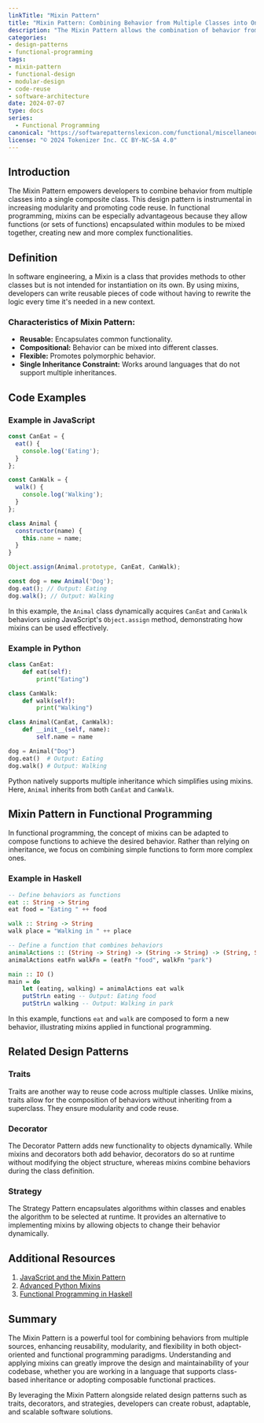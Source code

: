 ```yaml
---
linkTitle: "Mixin Pattern"
title: "Mixin Pattern: Combining Behavior from Multiple Classes into One"
description: "The Mixin Pattern allows the combination of behavior from multiple sources into a single class, promoting reuse and modular design in software development."
categories:
- design-patterns
- functional-programming
tags:
- mixin-pattern
- functional-design
- modular-design
- code-reuse
- software-architecture
date: 2024-07-07
type: docs
series:
  - Functional Programming
canonical: "https://softwarepatternslexicon.com/functional/miscellaneous-patterns/decorative-patterns/mixin"
license: "© 2024 Tokenizer Inc. CC BY-NC-SA 4.0"
---
```



## Introduction

The Mixin Pattern empowers developers to combine behavior from multiple classes into a single composite class. This design pattern is instrumental in increasing modularity and promoting code reuse. In functional programming, mixins can be especially advantageous because they allow functions (or sets of functions) encapsulated within modules to be mixed together, creating new and more complex functionalities.

## Definition

In software engineering, a Mixin is a class that provides methods to other classes but is not intended for instantiation on its own. By using mixins, developers can write reusable pieces of code without having to rewrite the logic every time it's needed in a new context.

### Characteristics of Mixin Pattern:
- **Reusable:** Encapsulates common functionality.
- **Compositional:** Behavior can be mixed into different classes.
- **Flexible:** Promotes polymorphic behavior.
- **Single Inheritance Constraint:** Works around languages that do not support multiple inheritances.

## Code Examples

### Example in JavaScript

```javascript
const CanEat = {
  eat() {
    console.log('Eating');
  }
};

const CanWalk = {
  walk() {
    console.log('Walking');
  }
};

class Animal {
  constructor(name) {
    this.name = name;
  }
}

Object.assign(Animal.prototype, CanEat, CanWalk);

const dog = new Animal('Dog');
dog.eat(); // Output: Eating
dog.walk(); // Output: Walking
```

In this example, the `Animal` class dynamically acquires `CanEat` and `CanWalk` behaviors using JavaScript's `Object.assign` method, demonstrating how mixins can be used effectively.

### Example in Python

```python
class CanEat:
    def eat(self):
        print("Eating")

class CanWalk:
    def walk(self):
        print("Walking")

class Animal(CanEat, CanWalk):
    def __init__(self, name):
        self.name = name

dog = Animal("Dog")
dog.eat()  # Output: Eating
dog.walk() # Output: Walking
```

Python natively supports multiple inheritance which simplifies using mixins. Here, `Animal` inherits from both `CanEat` and `CanWalk`.

## Mixin Pattern in Functional Programming

In functional programming, the concept of mixins can be adapted to compose functions to achieve the desired behavior. Rather than relying on inheritance, we focus on combining simple functions to form more complex ones.

### Example in Haskell

```haskell
-- Define behaviors as functions
eat :: String -> String
eat food = "Eating " ++ food

walk :: String -> String
walk place = "Walking in " ++ place

-- Define a function that combines behaviors
animalActions :: (String -> String) -> (String -> String) -> (String, String)
animalActions eatFn walkFn = (eatFn "food", walkFn "park")

main :: IO ()
main = do
    let (eating, walking) = animalActions eat walk
    putStrLn eating -- Output: Eating food
    putStrLn walking -- Output: Walking in park
```

In this example, functions `eat` and `walk` are composed to form a new behavior, illustrating mixins applied in functional programming.

## Related Design Patterns

### Traits

Traits are another way to reuse code across multiple classes. Unlike mixins, traits allow for the composition of behaviors without inheriting from a superclass. They ensure modularity and code reuse.

### Decorator

The Decorator Pattern adds new functionality to objects dynamically. While mixins and decorators both add behavior, decorators do so at runtime without modifying the object structure, whereas mixins combine behaviors during the class definition.

### Strategy

The Strategy Pattern encapsulates algorithms within classes and enables the algorithm to be selected at runtime. It provides an alternative to implementing mixins by allowing objects to change their behavior dynamically.

## Additional Resources

1. [JavaScript and the Mixin Pattern](https://developer.mozilla.org/en-US/docs/Web/JavaScript/Reference/Global_Objects/Object/assign)
2. [Advanced Python Mixins](https://realpython.com/inheritance-composition-python/#mixin-classes-in-python)
3. [Functional Programming in Haskell](https://www.haskell.org/documentation)

## Summary

The Mixin Pattern is a powerful tool for combining behaviors from multiple sources, enhancing reusability, modularity, and flexibility in both object-oriented and functional programming paradigms. Understanding and applying mixins can greatly improve the design and maintainability of your codebase, whether you are working in a language that supports class-based inheritance or adopting composable functional practices.

By leveraging the Mixin Pattern alongside related design patterns such as traits, decorators, and strategies, developers can create robust, adaptable, and scalable software solutions.
